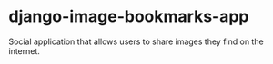 # django-image-bookmarks-app
Social application that allows users to share images they find on the internet.
